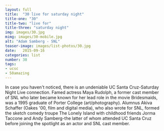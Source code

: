 ```yaml
---
layout: full
title:  "30 live for saturday night"
title-one: "30"
title-two: "live for"
title-three: "saturday night"
img: images/30.jpg
mimg: images/30-mobile.jpg
alt: "Adam Samberg - SNL"
teaser-image: images/list-photos/30.jpg
date:   2015-09-16
categories: list
number: 30
tags:
- ucsc
- 50amazing
---
```

In case you haven't noticed, there is an undeniable UC Santa Cruz-Saturday Night Live connection. Famed actress Maya Rudolph, a former cast member of SNL who later became known for her lead role in the movie Bridesmaids, was a 1995 graduate of Porter College (art/photography). Alumnus Akiva Schaffer (Oakes '00, film and digital media), who also wrote for SNL, formed the sketch comedy troupe The Lonely Island with childhood friends Jorma Taccone and Andy Samberg-the latter of whom attended UC Santa Cruz before joining the spotlight as an actor and SNL cast member.